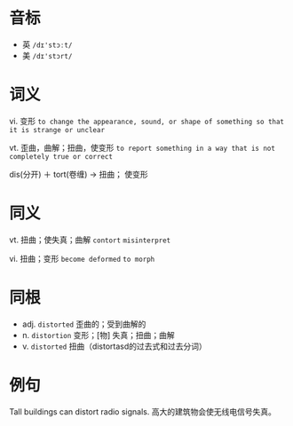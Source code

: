 # 音标

- 英 `/dɪ'stɔːt/`
- 美 `/dɪ'stɔrt/`

# 词义

vi. 变形
`to change the appearance, sound, or shape of something so that it is strange or unclear`

vt. 歪曲，曲解；扭曲，使变形
`to report something in a way that is not completely true or correct`



dis(分开) ＋ tort(卷缠) → 扭曲； 使变形

# 同义

vt. 扭曲；使失真；曲解
`contort` `misinterpret`

vi. 扭曲；变形
`become deformed` `to morph`

# 同根

- adj. `distorted` 歪曲的；受到曲解的
- n. `distortion` 变形；[物] 失真；扭曲；曲解
- v. `distorted` 扭曲（distortasd的过去式和过去分词）

# 例句

Tall buildings can distort radio signals.
高大的建筑物会使无线电信号失真。


